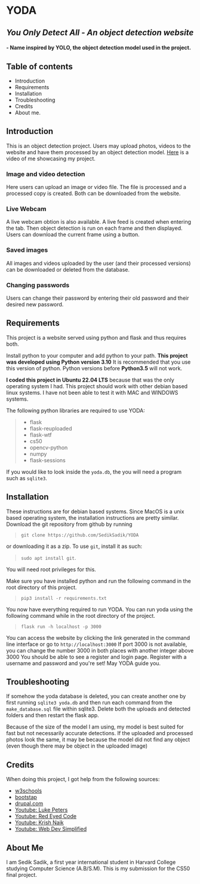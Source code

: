 # YODA
## _You Only Detect All - An object detection website_
#### - Name inspired by YOLO, the object detection model used in the project. 
## Table of contents

- Introduction
- Requirements
- Installation
- Troubleshooting
- Credits
- About me.

## Introduction
This is an object detection project. Users may upload photos, videos to the website and have them processed by an object detection model. 
[Here](https://youtu.be/r6xBFeBB9mo) is a video of me showcasing my project. 
### Image and video detection
Here users can upload an image or video file. The file is processed and a processed copy is created. Both can be downloaded from the website. 
### Live Webcam 
A live webcam obtion is also available. A live feed is created when entering the tab. Then object detection is run on each frame and then displayed. Users can download the current frame using a button. 
### Saved images
All images and videos uploaded by the user (and their processed versions) can be downloaded or deleted from the database. 
### Changing passwords
Users can change their password by entering their old password and their desired new password. 


## Requirements
This project is a website served using python and flask and thus requires both. 

Install python to your computer and add python to your path. **This project was developed using Python version 3.10** It is recommended that you use this version of python. Python versions before **Python3.5** will not work. 


**I coded this project in Ubuntu 22.04 LTS** because that was the only operating system I had. This project should work with other debian based linux systems. I have not been able to test it with MAC and WINDOWS systems. 

The following python libraries are required to use YODA:
> * flask
> * flask-reuploaded
> * flask-wtf
> * cs50
> * opencv-python
> * numpy
> * flask-sessions

If you would like to look inside the `yoda.db`, the you will need a program such as `sqlite3`. 


## Installation
These instructions are for debian based systems. Since MacOS is a unix based operating system, the installation instructions are pretty similar. 
Download the git repository from github by running 
> `git clone https://github.com/SedikSadik/YODA` 

or downloading it as a zip. To use `git`, install it as such:
> `sudo apt install git`. 

You will need root privileges for this. 

Make sure you have installed python and run the following command in the root directory of this project. 
> `pip3 install -r requirements.txt`

You now have everything required to run YODA. 
You can run yoda using the following command while in the root directory of the project. 
> `flask run -h localhost -p 3000`

You can access the website by clicking the link generated in the command line interface or go to `http://localhost:3000`
If port 3000 is not available, you can change the number 3000 in both places with another integer above 3000
You should be able to see a register and login page. Register with a username and password and you're set! May YODA guide you.  

## Troubleshooting
If somehow the yoda database is deleted, you can create another one by first running `sqlite3 yoda.db` and then run each command from the  `make_database.sql` file within sqlite3. Delete both the uploads and detected folders and then restart the flask app.

Because of the size of the model I am using, my model is best suited for fast but not necessarily accurate detections. If the uploaded and processed photos look the same, it may be because the model did not find any object (even though there may be object in the uploaded image)
## Credits
When doing this project, I got help from the following sources:
* [w3schools](https://www.w3schools.com/)
* [bootstap](https://getbootstrap.com/)
* [drupal.com](https://www.drupal.org/docs/develop/managing-a-drupalorg-theme-module-or-distribution-project/documenting-your-project/readmemd-template)
* [Youtube: Luke Peters](https://www.youtube.com/@LukePeters)
* [Youtube: Red Eyed Code](https://www.youtube.com/@RedEyedCoderClub)
* [Youtube: Krish Naik](https://www.youtube.com/@krishnaik06)
* [Youtube: Web Dev Simplified](https://www.youtube.com/@WebDevSimplified)

## About Me
I am Sedik Sadik, a first year international student in Harvard College studying Computer Science (A.B/S.M). This is my submission for the CS50 final project. 